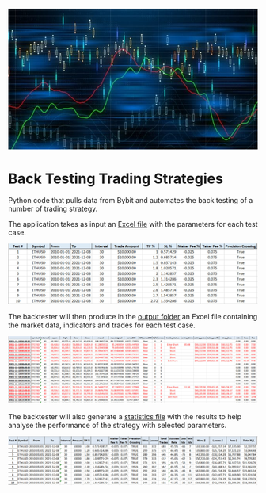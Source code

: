 ![Image](images/trading.jpg "")

# Back Testing Trading Strategies
Python code that pulls data from Bybit and automates the back testing of a number of trading strategy.

The application takes as input an [Excel file](TestCases.xlsx) with the parameters for each test case. 

![Image](images/TestCasesFile.jpg "") 

The backtester will then produce in the [output folder](BackTestingResults) an Excel file containing the market data, indicators and trades for each test case. 

![Image](images/TradesFile.jpg "") 

The backtester will also generate a [statistics file](BackTestingResults/Statistics.xlsx) with the results to help analyse the performance of the strategy with selected parameters. 

![Image](images/StatisticsFile.jpg "") 


